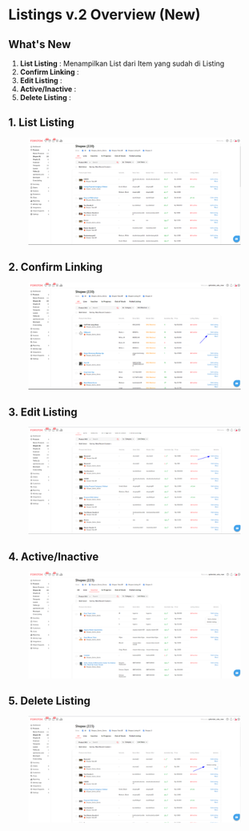 # Listings v.2 Overview (New)

## What's New

1. **List Listing** : Menampilkan List dari Item yang sudah di Listing
2. **Confirm Linking** :&#x20;
3. **Edit Listing** :&#x20;
4. **Active/Inactive** :&#x20;
5. **Delete Listing** :&#x20;

## 1. List Listing

<figure><img src="../../.gitbook/assets/List Listing.png" alt=""><figcaption></figcaption></figure>

## 2. Confirm Linking

<figure><img src="../../.gitbook/assets/21.png" alt=""><figcaption></figcaption></figure>

## 3. Edit Listing

<figure><img src="../../.gitbook/assets/image (2) (4).png" alt=""><figcaption></figcaption></figure>

## 4. Active/Inactive

<figure><img src="../../.gitbook/assets/image (9).png" alt=""><figcaption></figcaption></figure>

## 5. Delete Listing

<figure><img src="../../.gitbook/assets/image (1) (7).png" alt=""><figcaption></figcaption></figure>
